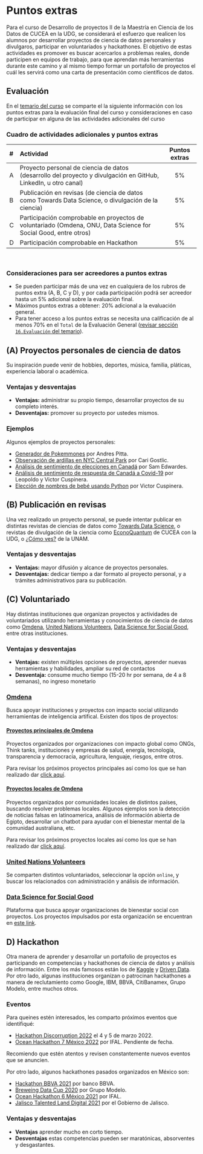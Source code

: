 # Puntos extras
Para el curso de Desarrollo de proyectos II de la Maestría en Ciencia de los Datos de CUCEA en la UDG, se considerará el esfuerzo que realicen los alumnos por desarrollar proyectos de ciencia de datos personales y divulgaros, participar en voluntariados y hackathones. El objetivo de estas actividades es promover es buscar acercarlos a problemas reales, donde participen en equipos de trabajo, para que aprendan más herramientas durante este camino y al mismo tiempo formar un portafolio de proyectos el cuál les servirá como una carta de presentación como científicos de datos.

## Evaluación

En el [temario del curso](https://github.com/vcuspinera/UDG_MCD_Project_Dev_II/blob/main/docs/Temario_IH602.pdf) se comparte el la siguiente información con los puntos extras para la evaluación final del curso y consideraciones en caso de participar en alguna de las actividades adicionales del curso

### Cuadro de actividades adicionales y puntos extras

|#|Actividad|Puntos extras|
|:---|:---|:---:|
|A| Proyecto personal de ciencia de datos (desarrollo del proyecto y divulgación en GitHub, LinkedIn, u otro canal)| 5%|
|B| Publicación en revisas (de ciencia de datos como Towards Data Science, o divulgación de la ciencia)|5%|
|C| Participación comprobable en proyectos de voluntariado (Omdena, ONU, Data Science for Social Good, entre otros)|5%|
|D| Participación comprobable en Hackathon|5%|

<br>

### Consideraciones para ser acreedores a puntos extras
- Se pueden participar más de una vez en cualquiera de los rubros de puntos extra (A, B, C y D), y por cada participación podrá ser acreedor hasta un 5% adicional sobre la evaluación final.
- Máximos puntos extras a obtener: 20% adicional a la evaluación general.
- Para tener acceso a los puntos extras se necesita una calificación de al menos 70% en el `Total` de la Evaluación General ([revisar sección `16.Evaluación` del temario](https://github.com/vcuspinera/UDG_MCD_Project_Dev_II/blob/main/docs/Temario_IH602.pdf)).

## (A) Proyectos personales de ciencia de datos
Su inspiración puede venir de hobbies, deportes, música, familia, pláticas, experiencia laboral o académica.

### Ventajas y desventajas
- __Ventajas:__ administrar su propio tiempo, desarrollar proyectos de su completo interés.
- __Desventajas:__ promover su proyecto por ustedes mismos.

### Ejemplos
Algunos ejemplos de proyectos personales:
- [Generador de Pokemmones](https://andrespitta.github.io/Pokemon-generator/) por Andres Pitta.
- [Observación de ardillas en NYC Central Park](https://squirrel-park-cgostic.herokuapp.com) por Cari Gostlic.
- [Análisis de sentimiento de elecciones en Canadá](https://github.com/SamEdwardes/sentiment-cdn-election) por Sam Edwardes.
- [Análisis de sentimiento de respuesta de Canadá a Covid-19](https://www.linkedin.com/pulse/canada-response-covid-19-victor-cuspinera/) por Leopoldo y Victor Cuspinera.
- [Elección de nombres de bebé usando Python](https://github.com/vcuspinera/Baby_names) por Victor Cuspinera.

## (B) Publicación en revisas
Una vez realizado un proyecto personal, se puede intentar publicar en distintas revistas de ciencias de datos como [Towards Data Science](https://towardsdatascience.com), o revistas de divulgación de la ciencia como [EconoQuantum](https://econoquantum.cucea.udg.mx/index.php/EQ/index) de CUCEA con la UDG, o [¿Cómo ves?](http://www.comoves.unam.mx) de la UNAM.

### Ventajas y desventajas
- __Ventajas:__ mayor difusión y alcance de proyectos personales.
- __Desventajas:__ dedicar tiempo a dar formato al proyecto personal, y a trámites administrativos para su publicación.

## (C) Voluntariado
Hay distintas instituciones que organizan proyectos y actividades de voluntariados utilizando herramientas y conocimientos de ciencia de datos como [Omdena](https://omdena.com), [United Nations Volunteers](https://app.unv.org/?type=online), [Data Science for Social Good](https://www.solveforgood.org), entre otras instituciones.

### Ventajas y desventajas
- __Ventajas:__ existen múltiples opciones de proyectos, aprender nuevas herramientas y habilidades, ampliar su red de contactos
- __Desventaja:__ consume mucho tiempo (15-20 hr por semana, de 4 a 8 semanas), no ingreso monetario

### [Omdena](https://omdena.com)
Busca apoyar instituciones y proyectos con impacto social utilizando herramientas de inteligencia artifical. Existen dos tipos de proyectos:

#### [Proyectos principales de Omdena](https://omdena.com/projects)
Proyectos organizados por organizaciones con impacto global como ONGs, Think tanks, instituciones y empresas de salud, energía, tecnología, transparencia y democracia, agricultura, lenguaje, riesgos, entre otros.

Para revisar los próximos proyectos principales así como los que se han realizado dar [click aquí](https://omdena.com/projects).

#### [Proyectos locales de Omdena](https://omdena.com/chapters/)
Proyectos organizados por comunidades locales de distintos países, buscando resolver problemas locales. Algunos ejemplos son la detección de noticias falsas en latinoamerica, análisis de información abierta de Egipto, desarrollar un chatbot para ayudar con el bienestar mental de la comunidad australiana, etc.

Para revisar los próximos proyectos locales así como los que se han realizado dar [click aquí](https://omdena.com/chapters/).

### [United Nations Volunteers](https://app.unv.org/?type=online)
Se comparten distintos voluntariados, seleccionar la opción `online`, y buscar los relacionados con administración y análisis de información.

### [Data Science for Social Good](https://www.solveforgood.org)
Plataforma que busca apoyar organizaciones de bienestar social con proyectos. Los proyectos impulsados por esta organización se encuentran en [este link](https://www.solveforgood.org/proj/).

## D) Hackathon
Otra manera de aprender y desarrollar un portafolio de proyectos es participando en competencias y hackathones de ciencia de datos y análisis de información. Entre los más famosos están los de [Kaggle](https://www.kaggle.com/competitions) y [Driven Data](https://www.drivendata.org/competitions/). Por otro lado, algunas instituciones organizan o patrocinan hackathones a manera de reclutamiento como Google, IBM, BBVA, CitiBanamex, Grupo Modelo, entre muchos otros.

### Eventos
Para queines estén interesados, les comparto próximos eventos que identifiqué:
- [Hackathon Discorruption 2022](https://discorruption.mx) el 4 y 5 de marzo 2022.
- [Ocean Hackathon 7 México 2022](https://www.campusmer.fr/cities-mexico-city-4377-10-0-0.html) por IFAL. Pendiente de fecha.

Recomiendo que estén atentos y revisen constantemente nuevos eventos que se anuncien.

Por otro lado, algunos hackathones pasados organizados en México son:
- [Hackathon BBVA 2021](https://openinnovation.bbva.com/es/evento/hackathon-bbva-2021) por banco BBVA.
- [Breweing Data Cup 2020](https://www.facebook.com/brewingdatacup/) por Grupo Modelo.
- [Ocean Hackathon 6 México 2021](https://ifal.mx/ciencias/ocean-hackathon-mexico) por IFAL.
- [Jalisco Talented Land Digital 2021](https://www.talent-land.mx/en/home/) por el Gobierno de Jalisco.

### Ventajas y desventajas
- __Ventajas__ aprender mucho en corto tiempo.
- __Desventajas__ estas competencias pueden ser maratónicas, absorventes y desgastantes.